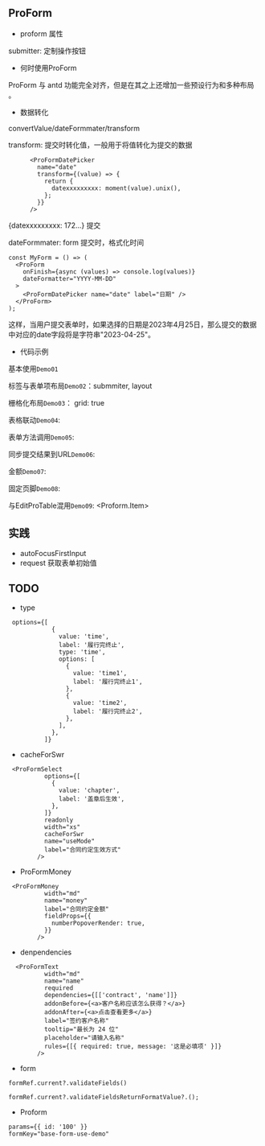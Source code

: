 ## ProForm

- proform 属性

submitter: 定制操作按钮

- 何时使用ProForm

ProForm 与 antd 功能完全对齐，但是在其之上还增加一些预设行为和多种布局 。

- 数据转化

convertValue/dateFormmater/transform

transform: 提交时转化值，一般用于将值转化为提交的数据

```
      <ProFormDatePicker
        name="date"
        transform={(value) => {
          return {
            datexxxxxxxxx: moment(value).unix(),
          };
        }}
      />

```

{datexxxxxxxxx: 172...} 提交

dateFormmater: form 提交时，格式化时间

```
const MyForm = () => (
  <ProForm
    onFinish={async (values) => console.log(values)}
    dateFormatter="YYYY-MM-DD"
  >
    <ProFormDatePicker name="date" label="日期" />
  </ProForm>
);
```

这样，当用户提交表单时，如果选择的日期是2023年4月25日，那么提交的数据中对应的date字段将是字符串"2023-04-25"。

- 代码示例

基本使用`Demo01`

标签与表单项布局`Demo02`：submmiter, layout

栅格化布局`Demo03`： grid: true

表格联动`Demo04`: <ProformDependency name=[]/>

表单方法调用`Demo05`: <Proform formRef />

同步提交结果到URL`Demo06`: <Proform synToUrl={get,set} />

金额`Demo07`: <ProformMoney />

固定页脚`Demo08`: <FooterToolBar />

与EditProTable混用`Demo09`: <Proform.Item><EditProTable />

## 实践

- autoFocusFirstInput
- request 获取表单初始值

## TODO

- type

```
 options={[
            {
              value: 'time',
              label: '履行完终止',
              type: 'time',
              options: [
                {
                  value: 'time1',
                  label: '履行完终止1',
                },
                {
                  value: 'time2',
                  label: '履行完终止2',
                },
              ],
            },
          ]}
```

- cacheForSwr

```
 <ProFormSelect
          options={[
            {
              value: 'chapter',
              label: '盖章后生效',
            },
          ]}
          readonly
          width="xs"
          cacheForSwr
          name="useMode"
          label="合同约定生效方式"
        />
```

- ProFormMoney

```
 <ProFormMoney
          width="md"
          name="money"
          label="合同约定金额"
          fieldProps={{
            numberPopoverRender: true,
          }}
        />
```

- denpendencies

```
  <ProFormText
          width="md"
          name="name"
          required
          dependencies={[['contract', 'name']]}
          addonBefore={<a>客户名称应该怎么获得？</a>}
          addonAfter={<a>点击查看更多</a>}
          label="签约客户名称"
          tooltip="最长为 24 位"
          placeholder="请输入名称"
          rules={[{ required: true, message: '这是必填项' }]}
        />
```

- form

```
formRef.current?.validateFields()

formRef.current?.validateFieldsReturnFormatValue?.();
```

- Proform

```
params={{ id: '100' }}
formKey="base-form-use-demo"
```
